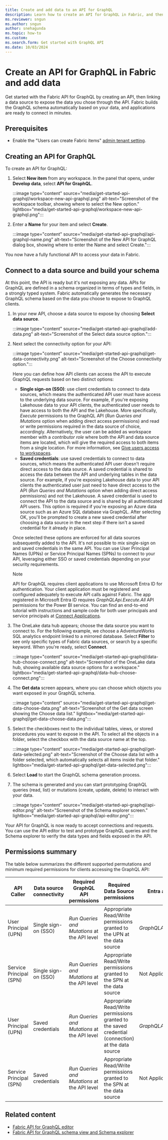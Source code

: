 ```yaml
---
title: Create and add data to an API for GraphQL
description: Learn how to create an API for GraphQL in Fabric, and then how to add data to the API and build your schema.
ms.reviewer: sngun
ms.author: sngun
author: snehagunda
ms.topic: how-to
ms.custom:
ms.search.form: Get started with GraphQL API
ms.date: 10/03/2024
---
```


# Create an API for GraphQL in Fabric and add data

Get started with the Fabric API for GraphQL by creating an API, then linking a data source to expose the data you chose through the API. Fabric builds the GraphQL schema automatically based on your data, and applications are ready to connect in minutes.

## Prerequisites

- Enable the "Users can create Fabric items" [admin tenant setting](/fabric/admin/about-tenant-settings).

## Creating an API for GraphQL

To create an API for GraphQL:

1. Select **New item** from any workspace. In the panel that opens, under **Develop data**, select **API for GraphQL**.

   :::image type="content" source="media/get-started-api-graphql/workspace-new-api-graphql.png" alt-text="Screenshot of the workspace toolbar, showing where to select the New option." lightbox="media/get-started-api-graphql/workspace-new-api-graphql.png":::

1. Enter a **Name** for your item and select **Create**.

   :::image type="content" source="media/get-started-api-graphql/api-graphql-name.png" alt-text="Screenshot of the New API for GraphQL dialog box, showing where to enter the Name and select Create.":::

You now have a fully functional API to access your data in Fabric.

## Connect to a data source and build your schema

At this point, the API is ready but it's not exposing any data. APIs for GraphQL are defined in a schema organized in terms of types and fields, in a strongly typed system. Fabric automatically generates the necessary GraphQL schema based on the data you choose to expose to GraphQL clients.

1. In your new API, choose a data source to expose by choosing **Select data source**.

   :::image type="content" source="media/get-started-api-graphql/add-data.png" alt-text="Screenshot of the Select data source option.":::

2. Next select the connectivity option for your API:

   :::image type="content" source="media/get-started-api-graphql/get-data-connectivity.png" alt-text="Screenshot of the Choose connectivity option.":::

   Here you can define how API clients can access the API to execute GraphQL requests based on two distinct options: 
   * **Single sign-on (SSO)**: use client credentials to connect to data sources, which means the authenticated API user must have access to the underlying data source. For example, if you're exposing Lakehouse data to your API clients, the authenticated user needs to have access to both the API and the Lakehouse. More specifically, *Execute* permissions to the GraphQL API (*Run Queries and Mutations* option when adding direct access permissions) and read or write permissions required in the data source of choice, accordingly. Alternatively, the user can be added as workspace member with a *contributor role* where both the API and data source items are located, which will give the required access to both items from a single location. For more information, see [Give users access to workspaces](../fundamentals/give-access-workspaces.md).
   * **Saved credentials**: use saved credentials to connect to data sources, which means the authenticated API user doesn't require direct access to the data source. A saved credential is shared to access the data between the API and underlying tables in the data source. For example, if you're exposing Lakehouse data to your API clients the authenticated user just need to have direct access to the API (*Run Queries and Mutations* option when adding direct access permissions) and not the Lakehouse. A saved credential is used to connect the API to the data source and is shared by all authenticated API users. This option is required if you're exposing an Azure data source such as an Azure SQL database via GraphQL. After selecting OK, you'll be prompted to create a new saved credential after choosing a data source in the next step if there isn't a saved credential for it already in place.

   Once selected these options are enforced for all data sources subsequently added to the API. It's not possible to mix single-sign on and saved credentials in the same API. You can use User Principal Names (UPNs) or Service Principal Names (SPNs) to connect to your API, leveraging either SSO or saved credentials depending on your security requirements.
   
   > [!NOTE]
   >API for GraphQL requires client applications to use Microsoft Entra ID for authentication. Your client application must be registered and configured adequately to execute API calls against Fabric. The app registered in Microsoft Entra ID requires *GraphQLApi.Execute.All* API permissions for the Power BI service. You can find an end-to-end tutorial with instructions and sample code for both user principals and service principals at [Connect Applications](connect-apps-api-graphql.md).

3. The OneLake data hub appears; choose the data source you want to connect to. For the following example, we choose a AdventureWorks SQL analytics endpoint linked to a mirrored database. Select **Filter** to see only specific types of Fabric data sources, or search by a specific keyword. When you're ready, select **Connect**.

   :::image type="content" source="media/get-started-api-graphql/data-hub-choose-connect.png" alt-text="Screenshot of the OneLake data hub, showing available data source options for a workspace." lightbox="media/get-started-api-graphql/data-hub-choose-connect.png":::

4. The **Get data** screen appears, where you can choose which objects you want exposed in your GraphQL schema.

   :::image type="content" source="media/get-started-api-graphql/get-data-choose-data.png" alt-text="Screenshot of the Get data screen showing the Choose data list." lightbox="media/get-started-api-graphql/get-data-choose-data.png":::

5. Select the checkboxes next to the individual tables, views, or stored procedures you want to expose in the API. To select all the objects in a folder, select the checkbox with the data source name at the top.

   :::image type="content" source="media/get-started-api-graphql/get-data-selected.png" alt-text="Screenshot of the Choose data list with a folder selected, which automatically selects all items inside that folder." lightbox="media/get-started-api-graphql/get-data-selected.png":::

6. Select **Load** to start the GraphQL schema generation process.

7. The schema is generated and you can start prototyping GraphQL queries  (read, list) or mutations (create, update, delete) to interact with your data.

   :::image type="content" source="media/get-started-api-graphql/api-editor.png" alt-text="Screenshot of the Schema explorer screen." lightbox="media/get-started-api-graphql/api-editor.png":::

Your API for GraphQL is now ready to accept connections and requests. You can use the API editor to test and prototype GraphQL queries and the Schema explorer to verify the data types and fields exposed in the API.

## Permissions summary

The table below summarizes the different supported permutations and minimum required permissions for clients accessing the GraphQL API:

|API Caller        | Data source connectivity | Required GraphQL API permissions|Required Data Source permissions|Entra app scope|
|------------------|--------------------------|---------------------------------|-------------------------------|-----------------|
|User Principal (UPN)|Single sign-on (SSO)| *Run Queries and Mutations* at the API level|Appropriate Read/Write permissions granted to the UPN at the data source|*GraphQLApi.Execute.All*|
|Service Principal (SPN)|Single sign-on (SSO)| *Run Queries and Mutations* at the API level|Appropriate Read/Write permissions granted to the SPN at the data source|Not Applicable|
|User Principal (UPN)|Saved credentials| *Run Queries and Mutations* at the API level|Appropriate Read/Write permissions granted to the saved credential (connection) at the data source|*GraphQLApi.Execute.All*|
|Service Principal (SPN)|Saved credentials| *Run Queries and Mutations* at the API level|Appropriate Read/Write permissions granted to the SPN at the data source|Not Applicable|


## Related content

- [Fabric API for GraphQL editor](api-graphql-editor.md)
- [Fabric API for GraphQL schema view and Schema explorer](graphql-schema-view.md)

